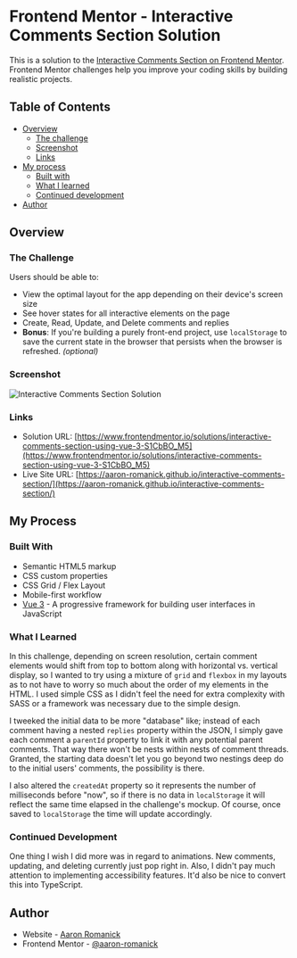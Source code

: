 # Frontend Mentor - Interactive Comments Section Solution

This is a solution to the [Interactive Comments Section on Frontend Mentor](https://www.frontendmentor.io/challenges/interactive-comments-section-iG1RugEG9). Frontend Mentor challenges help you improve your coding skills by building realistic projects.

## Table of Contents

- [Overview](#overview)
  - [The challenge](#the-challenge)
  - [Screenshot](#screenshot)
  - [Links](#links)
- [My process](#my-process)
  - [Built with](#built-with)
  - [What I learned](#what-i-learned)
  - [Continued development](#continued-development)
- [Author](#author)

## <a name="overview"></a>Overview

### <a name="the-challenge"></a>The Challenge

Users should be able to:

- View the optimal layout for the app depending on their device's screen size
- See hover states for all interactive elements on the page
- Create, Read, Update, and Delete comments and replies
- **Bonus**: If you're building a purely front-end project, use `localStorage` to save the current state in the browser that persists when the browser is refreshed. _(optional)_

### <a name="screenshot"></a>Screenshot

![Interactive Comments Section Solution](./screenshot.png)

### <a name="links"></a>Links

- Solution URL: [https://www.frontendmentor.io/solutions/interactive-comments-section-using-vue-3-S1CbBO_M5](https://www.frontendmentor.io/solutions/interactive-comments-section-using-vue-3-S1CbBO_M5)
- Live Site URL: [https://aaron-romanick.github.io/interactive-comments-section/](https://aaron-romanick.github.io/interactive-comments-section/)

## <a name="my-process"></a>My Process

### <a name="built-with"></a>Built With

- Semantic HTML5 markup
- CSS custom properties
- CSS Grid / Flex Layout
- Mobile-first workflow
- [Vue 3](https://v3.vuejs.org/) - A progressive framework for building user interfaces in JavaScript

### <a name="what-i-learned"></a>What I Learned

In this challenge, depending on screen resolution, certain comment elements would shift from top to bottom along with horizontal vs. vertical display, so I wanted to try using a mixture of `grid` and `flexbox` in my layouts as to not have to worry so much about the order of my elements in the HTML. I used simple CSS as I didn't feel the need for extra complexity with SASS or a framework was necessary due to the simple design.

I tweeked the initial data to be more "database" like; instead of each comment having a nested `replies` property within the JSON, I simply gave each comment a `parentId` property to link it with any potential parent comments. That way there won't be nests within nests of comment threads. Granted, the starting data doesn't let you go beyond two nestings deep do to the initial users' comments, the possibility is there.

I also altered the `createdAt` property so it represents the number of milliseconds before "now", so if there is no data in `localStorage` it will reflect the same time elapsed in the challenge's mockup. Of course, once saved to `localStorage` the time will update accordingly.

### <a name="continued-development"></a>Continued Development

One thing I wish I did more was in regard to animations. New comments, updating, and deleting currently just pop right in. Also, I didn't pay much attention to implementing accessibility features. It'd also be nice to convert this into TypeScript.

## <a name="author"></a>Author

- Website - [Aaron Romanick](https://www.aaronromanick.com)
- Frontend Mentor - [@aaron-romanick](https://www.frontendmentor.io/profile/aaron-romanick)
